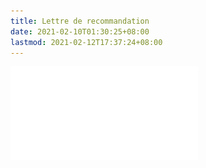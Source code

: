 ```yaml
---
title: Lettre de recommandation
date: 2021-02-10T01:30:25+08:00
lastmod: 2021-02-12T17:37:24+08:00
---
```


![Super image](/img/Lettre_recommandation.pdf)
